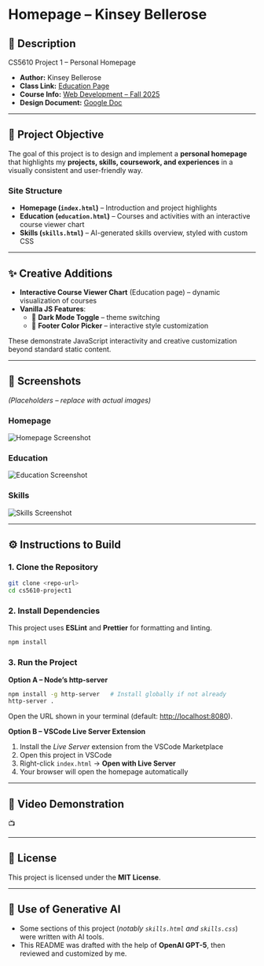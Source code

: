 # Homepage – Kinsey Bellerose  

## 📖 Description  
CS5610 Project 1 – Personal Homepage  

- **Author:** Kinsey Bellerose  
- **Class Link:** [Education Page](https://kinsey-bellerose.netlify.app/education)  
- **Course Info:** [Web Development – Fall 2025](https://johnguerra.co/classes/webDevelopment_fall_2025/)  
- **Design Document:** [Google Doc](https://docs.google.com/document/d/1rfnBsF8RQb35-nA6rQmTBfWEivgEDgiaIbix_seWexo/edit?tab=t.0#heading=h.hwfv1zqp4m6o)  

---

## 🎯 Project Objective  
The goal of this project is to design and implement a **personal homepage** that highlights my **projects, skills, coursework, and experiences** in a visually consistent and user-friendly way.  

### Site Structure  
- **Homepage (`index.html`)** – Introduction and project highlights  
- **Education (`education.html`)** – Courses and activities with an interactive course viewer chart  
- **Skills (`skills.html`)** – AI-generated skills overview, styled with custom CSS  

---

## ✨ Creative Additions  
- **Interactive Course Viewer Chart** (Education page) – dynamic visualization of courses  
- **Vanilla JS Features**:  
  - 🌙 **Dark Mode Toggle** – theme switching  
  - 🎨 **Footer Color Picker** – interactive style customization  

These demonstrate JavaScript interactivity and creative customization beyond standard static content.  

---

## 📸 Screenshots  
*(Placeholders – replace with actual images)*  

### Homepage  
![Homepage Screenshot](./images/screenshot-homepage.png)  

### Education  
![Education Screenshot](./images/screenshot-education.png)  

### Skills  
![Skills Screenshot](./images/screenshot-skills.png)  

---

## ⚙️ Instructions to Build  

### 1. Clone the Repository  
```bash
git clone <repo-url>
cd cs5610-project1
```

### 2. Install Dependencies  
This project uses **ESLint** and **Prettier** for formatting and linting.  
```bash
npm install
```

### 3. Run the Project  

**Option A – Node’s http-server**  
```bash
npm install -g http-server   # Install globally if not already
http-server .
```
Open the URL shown in your terminal (default: [http://localhost:8080](http://localhost:8080)).  

**Option B – VSCode Live Server Extension**  
1. Install the *Live Server* extension from the VSCode Marketplace  
2. Open this project in VSCode  
3. Right-click `index.html` → **Open with Live Server**  
4. Your browser will open the homepage automatically  

---

## 🎥 Video Demonstration  
📺   

---

## 📜 License  
This project is licensed under the **MIT License**.  

---

## 🤖 Use of Generative AI  
- Some sections of this project (*notably `skills.html` and `skills.css`*) were written with AI tools.  
- This README was drafted with the help of **OpenAI GPT-5**, then reviewed and customized by me.  
